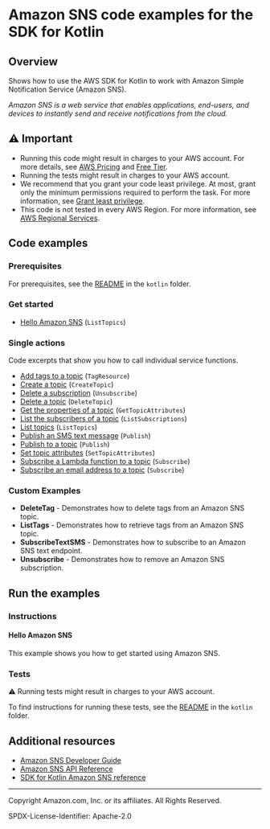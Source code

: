 # Amazon SNS code examples for the SDK for Kotlin

## Overview

Shows how to use the AWS SDK for Kotlin to work with Amazon Simple Notification Service (Amazon SNS).

<!--custom.overview.start-->
<!--custom.overview.end-->

_Amazon SNS is a web service that enables applications, end-users, and devices to instantly send and receive notifications from the cloud._

## ⚠ Important

* Running this code might result in charges to your AWS account. For more details, see [AWS Pricing](https://aws.amazon.com/pricing/?aws-products-pricing.sort-by=item.additionalFields.productNameLowercase&aws-products-pricing.sort-order=asc&awsf.Free%20Tier%20Type=*all&awsf.tech-category=*all) and [Free Tier](https://aws.amazon.com/free/?all-free-tier.sort-by=item.additionalFields.SortRank&all-free-tier.sort-order=asc&awsf.Free%20Tier%20Types=*all&awsf.Free%20Tier%20Categories=*all).
* Running the tests might result in charges to your AWS account.
* We recommend that you grant your code least privilege. At most, grant only the minimum permissions required to perform the task. For more information, see [Grant least privilege](https://docs.aws.amazon.com/IAM/latest/UserGuide/best-practices.html#grant-least-privilege).
* This code is not tested in every AWS Region. For more information, see [AWS Regional Services](https://aws.amazon.com/about-aws/global-infrastructure/regional-product-services).

<!--custom.important.start-->
<!--custom.important.end-->

## Code examples

### Prerequisites

For prerequisites, see the [README](../../README.md#Prerequisites) in the `kotlin` folder.


<!--custom.prerequisites.start-->
<!--custom.prerequisites.end-->

### Get started

- [Hello Amazon SNS](src/main/kotlin/com/kotlin/sns/HelloSNS.kt#L11) (`ListTopics`)


### Single actions

Code excerpts that show you how to call individual service functions.

- [Add tags to a topic](src/main/kotlin/com/kotlin/sns/AddTags.kt#L46) (`TagResource`)
- [Create a topic](src/main/kotlin/com/kotlin/sns/CreateTopic.kt#L46) (`CreateTopic`)
- [Delete a subscription](src/main/kotlin/com/kotlin/sns/Unsubscribe.kt#L44) (`Unsubscribe`)
- [Delete a topic](src/main/kotlin/com/kotlin/sns/DeleteTopic.kt#L45) (`DeleteTopic`)
- [Get the properties of a topic](src/main/kotlin/com/kotlin/sns/GetTopicAttributes.kt#L45) (`GetTopicAttributes`)
- [List the subscribers of a topic](src/main/kotlin/com/kotlin/sns/ListSubscriptions.kt#L27) (`ListSubscriptions`)
- [List topics](src/main/kotlin/com/kotlin/sns/ListTopics.kt#L29) (`ListTopics`)
- [Publish an SMS text message](src/main/kotlin/com/kotlin/sns/PublishTextSMS.kt#L47) (`Publish`)
- [Publish to a topic](src/main/kotlin/com/kotlin/sns/PublishTopic.kt#L45) (`Publish`)
- [Set topic attributes](src/main/kotlin/com/kotlin/sns/SetTopicAttributes.kt#L48) (`SetTopicAttributes`)
- [Subscribe a Lambda function to a topic](src/main/kotlin/com/kotlin/sns/SubscribeLambda.kt#L46) (`Subscribe`)
- [Subscribe an email address to a topic](src/main/kotlin/com/kotlin/sns/SubscribeEmail.kt#L47) (`Subscribe`)


<!--custom.examples.start-->

### Custom Examples

- **DeleteTag** - Demonstrates how to delete tags from an Amazon SNS topic.
- **ListTags** - Demonstrates how to retrieve tags from an Amazon SNS topic.
- **SubscribeTextSMS** - Demonstrates how to subscribe to an Amazon SNS text endpoint.
- **Unsubscribe** - Demonstrates how to remove an Amazon SNS subscription.
<!--custom.examples.end-->

## Run the examples

### Instructions


<!--custom.instructions.start-->
<!--custom.instructions.end-->

#### Hello Amazon SNS

This example shows you how to get started using Amazon SNS.



### Tests

⚠ Running tests might result in charges to your AWS account.


To find instructions for running these tests, see the [README](../../README.md#Tests)
in the `kotlin` folder.



<!--custom.tests.start-->
<!--custom.tests.end-->

## Additional resources

- [Amazon SNS Developer Guide](https://docs.aws.amazon.com/sns/latest/dg/welcome.html)
- [Amazon SNS API Reference](https://docs.aws.amazon.com/sns/latest/api/welcome.html)
- [SDK for Kotlin Amazon SNS reference](https://sdk.amazonaws.com/kotlin/api/latest/sns/index.html)

<!--custom.resources.start-->
<!--custom.resources.end-->

---

Copyright Amazon.com, Inc. or its affiliates. All Rights Reserved.

SPDX-License-Identifier: Apache-2.0